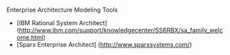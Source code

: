 
Enterprise Architecture Modeling Tools 
* [IBM Rational System Architect] (http://www.ibm.com/support/knowledgecenter/SS6RBX/sa_family_welcome.html)
* [Sparx Enterprise Architect] (http://www.sparxsystems.com/)


